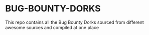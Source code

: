 # BUG-BOUNTY-DORKS


This repo contains all the Bug Bounty Dorks sourced from different awesome sources and compiled at one place
